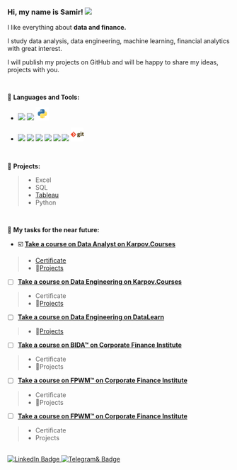 
### Hi, my name is Samir! <img src="https://media.giphy.com/media/hvRJCLFzcasrR4ia7z/giphy.gif" width="25px">

I like everything about **data and finance.**

I study data analysis, data engineering, machine learning, financial analytics with great interest. 

I will publish my projects on GitHub and  will be happy to share my ideas, projects with you.



<br />

🔘  **Languages and Tools:**

* <code><img height="30" src="https://d33wubrfki0l68.cloudfront.net/f1f475a6fda1c2c4be4cac04033db5c3293032b4/513a4/assets/images/markdown-mark-white.svg"></code>
<code><img height="30" src="https://w7.pngwing.com/pngs/865/204/png-transparent-microsoft-sql-server-microsoft-azure-sql-database-computer-icons-others-text-rectangle-logo.png"></code>
<code><img height="30" src="https://raw.githubusercontent.com/github/explore/80688e429a7d4ef2fca1e82350fe8e3517d3494d/topics/python/python.png"></code>


* <code><img height="20" src="https://img-prod-cms-rt-microsoft-com.akamaized.net/cms/api/am/imageFileData/RE3BDMK?ver=f040&q=100&h=75&w=75&b=%23FFFFFFFF&aim=true"></code>
<code><img height="30" src="https://user-images.githubusercontent.com/103367293/197368801-27a40971-afd4-4174-b214-cfcd8eb7859d.png"></code>
<code><img height="30" src="https://user-images.githubusercontent.com/103367293/197368845-5aafc001-8f43-44fd-bfb5-0d3f4d11f8f1.png"></code>
<code><img height="30" src="https://user-images.githubusercontent.com/103367293/197368949-64d1dfba-8ca2-4c87-a855-300cf8605a24.png"></code>
<code><img height="30" src="https://user-images.githubusercontent.com/103367293/197368958-d4db39d3-cf17-4429-96c1-60a3525a11d3.png"></code>
<code><img height="30" src="https://user-images.githubusercontent.com/103367293/197368928-29ed1556-e714-40dd-b843-f4bdff1a1327.png"></code>
<code><img height="30" src="https://raw.githubusercontent.com/github/explore/80688e429a7d4ef2fca1e82350fe8e3517d3494d/topics/git/git.png"></code>



<br />


🔘  **Projects:**
> * Excel
> * SQL
> * [Tableau](https://public.tableau.com/app/profile/samirtrillioner)
> * Python


<br />

🔘  **My tasks for the near future:**
<!-- TODO-IST:START -->
*  ☑️  **[Take a course on Data Analyst on Karpov.Courses](https://karpov.courses/analytics)**
 > * [Сertificate](https://user-images.githubusercontent.com/103367293/182040608-a3fc85c4-e451-4bfc-8ce2-37b6535885fb.png)
 > * 🔗[Projects](https://github.com/samirtrillioner/DA_karpov_corses)

* [ ] **[Take a course on Data Engineering on Karpov.Courses](https://karpov.courses/dataengineer)**
 > * Сertificate
 > * 🔗[Projects](https://github.com/samirtrillioner/DE_karpov_courses/blob/main/README.md)


* [ ] **[Take a course on Data Engineering on DataLearn](https://github.com/Data-Learn/data-engineering/blob/master/DE%20-%20101%20Guide.md)**
 > * 🔗[Projects](https://github.com/samirtrillioner/DE_datalearn_course)


* [ ] **[Take a course on BIDA™ on Corporate Finance Institute](https://corporatefinanceinstitute.com/certifications/business-intelligence-data-analyst-bida/)**
 > * Сertificate
 > * 🔗Projects

* [ ] **[Take a course on FPWM™ on Corporate Finance Institute](https://corporatefinanceinstitute.com/certifications/financial-planning-and-wealth-management-fpwm-program/)**
 > * Сertificate
 > * 🔗Projects



* [ ] **[Take a course on FPWM™ on Corporate Finance Institute](https://corporatefinanceinstitute.com/certifications/financial-modeling-valuation-analyst-fmva-program/)**
 > * Сertificate
 > * Projects
<!-- TODO-IST:END -->



<br />




<div id="badges">
  <a href="https://www.linkedin.com/in/alikperov-samir/">
    <img src="https://img.shields.io/badge/LinkedIn-blue?style=for-the-badge&logo=linkedin&logoColor=white" alt="LinkedIn Badge"/>
  </a>
 <a href="https://t.me/samirtrillioner">
    <img src="https://img.shields.io/badge/telegram-blue?style=for-the-badge&logo=telegram&logoColor=white" alt="Telegram& Badge"/>
  </a>
</div>


